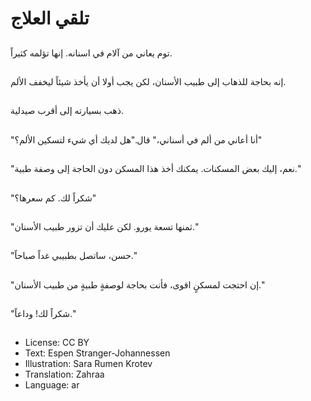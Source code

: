 # تلقي العلاج

##
توم يعاني من آلام في اسنانه. إنها تؤلمه كثيراً.

##
إنه بحاجة للذهاب إلى طبيب الأسنان، لكن يجب أولا أن يأخذ شيئاً ليخفف الألم.

##
ذهب بسيارته إلى أقرب صيدلية.

##
"أنا أعاني من ألم في أسناني،" قال."هل لديك أي شيء لتسكين الألم؟"

##
"نعم، إليك بعض المسكنات. يمكنك أخذ هذا المسكن دون الحاجة إلى وصفة طبية."

##
"شكراً لك. كم سعرها؟"

##
"ثمنها تسعة يورو. لكن عليك أن تزور طبيب الأسنان."

##
"حسن، ساتصل بطبيبي غداً صباحاً."

##
"إن احتجت لمسكنٍ اقوى، فأنت بحاجة لوصفةٍ طبيةٍ من طبيب الأسنان."

##
"شكراً لك! وداعاً."

##
* License: CC BY
* Text: Espen Stranger-Johannessen
* Illustration: Sara Rumen Krotev
* Translation: Zahraa
* Language: ar
